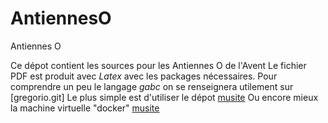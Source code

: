 # AntiennesO
Antiennes O

Ce dépot contient les sources pour les Antiennes O de l'Avent
Le fichier PDF est produit avec *Latex* avec les packages nécessaires.
Pour comprendre un peu le langage *gabc* on se renseignera utilement sur [gregorio.git]
Le plus simple est d'utiliser le dépot [musite](https://github.com/musite-project/musite.git)
Ou encore mieux la machine virtuelle "docker" [musite](https://hub.docker.com/r/musite/musite)
